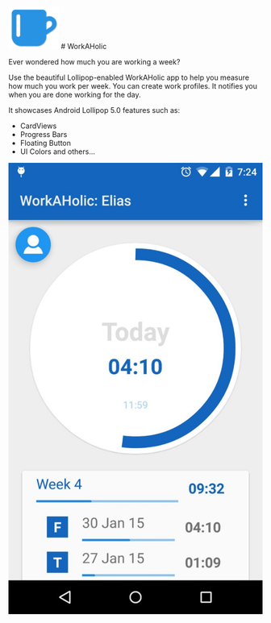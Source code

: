 <img src="https://raw.githubusercontent.com/zaiddabaeen/WorkAHolic/master/app/src/main/res/drawable/workaholicw.png" alt="WorkAHolic" width="100"/>
# WorkAHolic

Ever wondered how much you are working a week?

Use the beautiful Lollipop-enabled WorkAHolic app to help you measure how much you work per week. You can create work profiles. It notifies you when you are done working for the day.

It showcases Android Lollipop 5.0 features such as:
* CardViews
* Progress Bars
* Floating Button
* UI Colors
and others...

![Screeenshot](https://raw.githubusercontent.com/zaiddabaeen/WorkAHolic/master/screenshot.jpg)